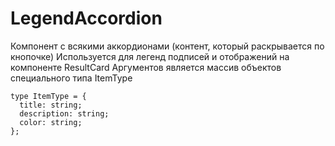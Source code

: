 # LegendAccordion

Компонент с всякими аккордионами (контент, который раскрывается по кнопочке)
Используется для легенд подписей и отображений на компоненте ResultCard
Аргументов является массив объектов специального типа ItemType
```
type ItemType = {
  title: string;
  description: string;
  color: string;
};
```